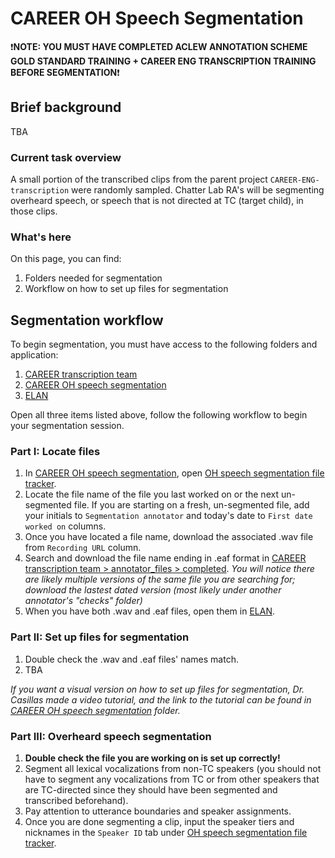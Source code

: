 # CAREER OH Speech Segmentation

❗**NOTE: YOU MUST HAVE COMPLETED ACLEW ANNOTATION SCHEME GOLD STANDARD TRAINING + CAREER ENG TRANSCRIPTION TRAINING BEFORE SEGMENTATION**❗

## Brief background

TBA

### Current task overview

A small portion of the transcribed clips from the parent project `CAREER-ENG-transcription` were randomly sampled. Chatter Lab RA's will be segmenting overheard speech, or speech that is not directed at TC (target child), in those clips.

### What's here

On this page, you can find:

1. Folders needed for segmentation
2. Workflow on how to set up files for segmentation

## Segmentation workflow

To begin segmentation, you must have access to the following folders and application:

1. [CAREER transcription team](https://uchicago.app.box.com/folder/198109383319)
2. [CAREER OH speech segmentation](https://uchicago.app.box.com/folder/346086493250)
3. [ELAN](https://archive.mpi.nl/tla/elan/download)

Open all three items listed above, follow the following workflow to begin your segmentation session.

### Part I: Locate files

1. In [CAREER OH speech segmentation](https://uchicago.app.box.com/folder/346086493250), open [OH speech segmentation file tracker](https://uchicago.app.box.com/file/2017072696161).
2. Locate the file name of the file you last worked on or the next un-segmented file. If you are starting on a fresh, un-segmented file, add your initials to `Segmentation annotator` and today's date to `First date worked on` columns.
3. Once you have located a file name, download the associated .wav file from `Recording URL` column.
4. Search and download the file name ending in .eaf format in [CAREER transcription team > annotator_files > completed](https://uchicago.app.box.com/folder/199422689005). *You will notice there are likely multiple versions of the same file you are searching for; download the lastest dated version (most likely under another annotator's "checks" folder)*
5. When you have both .wav and .eaf files, open them in [ELAN](https://archive.mpi.nl/tla/elan/download).

### Part II: Set up files for segmentation

1. Double check the .wav and .eaf files' names match.
2. TBA


*If you want a visual version on how to set up files for segmentation, Dr. Casillas made a video tutorial, and the link to the tutorial can be found in [CAREER OH speech segmentation](https://uchicago.app.box.com/folder/346086493250) folder.*

### Part III: Overheard speech segmentation

1. **Double check the file you are working on is set up correctly!**
2. Segment all lexical vocalizations from non-TC speakers (you should not have to segment any vocalizations from TC or from other speakers that are TC-directed since they should have been segmented and transcribed beforehand).
3. Pay attention to utterance boundaries and speaker assignments.
4. Once you are done segmenting a clip, input the speaker tiers and nicknames in the `Speaker ID` tab under [OH speech segmentation file tracker](https://uchicago.app.box.com/file/2017072696161).




